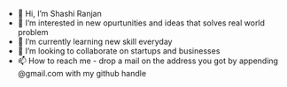 - 👋 Hi, I’m Shashi Ranjan
- 👀 I’m interested in new opurtunities and ideas that solves real world problem
- 🌱 I’m currently learning new skill everyday
- 💞️ I’m looking to collaborate on startups and businesses
- 📫 How to reach me - drop a mail on the address you got by appending @gmail.com with my github handle

<!---
shashi1iitk/shashi1iitk is a ✨ special ✨ repository because its `README.md` (this file) appears on your GitHub profile.
You can click the Preview link to take a look at your changes.
--->
